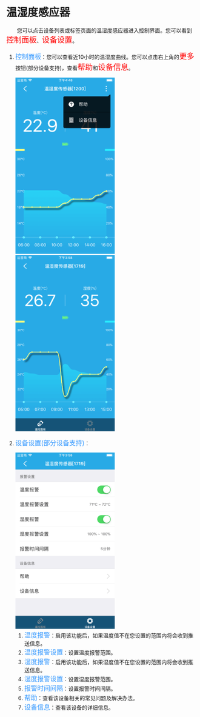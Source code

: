 # 温湿度感应器

&emsp;&emsp;您可以点击设备列表或标签页面的温湿度感应器进入控制界面。您可以看到<font style='color:#ff0000;font-size:20px'>控制面板</font>、<font style='color:#ff0000;font-size:20px'>设备设置</font>。

1. <font style='color:#3699ff;font-size:17px'>控制面板</font>：您可以查看近10小时的温湿度曲线。您可以点击右上角的<font style='color:#ff0000;font-size:20px'>更多</font>按钮(部分设备支持)，查看<font style='color:#ff0000;font-size:20px'>帮助</font>和<font style='color:#ff0000;font-size:20px'>设备信息</font>。

	<img src="../images/MacBee/温湿度感应器/控制界面1.png" width = "262" height = "465">
	<img src="../images/MacBee/温湿度感应器/控制界面2.png" width = "262" height = "465">
	
2. <font style='color:#3699ff;font-size:17px'>设备设置(部分设备支持)</font>：

	<img src="../images/MacBee/温湿度感应器/设置.png" width = "262" height = "465">
	
	1. <font style='color:#3699ff;font-size:17px'>温度报警</font>：启用该功能后，如果温度值不在您设置的范围内将会收到推送信息。
	2. <font style='color:#3699ff;font-size:17px'>温度报警设置</font>：设置温度报警范围。
	3. <font style='color:#3699ff;font-size:17px'>湿度报警</font>：启用该功能后，如果湿度值不在您设置的范围内将会收到推送信息。
	4. <font style='color:#3699ff;font-size:17px'>湿度报警设置</font>：设置湿度报警范围。
	5. <font style='color:#3699ff;font-size:17px'>报警时间间隔</font>：设置报警时间间隔。
	6. <font style='color:#3699ff;font-size:17px'>帮助</font>：查看该设备相关的常见问题及解决办法。
	7. <font style='color:#3699ff;font-size:17px'>设备信息</font>：查看该设备的详细信息。
